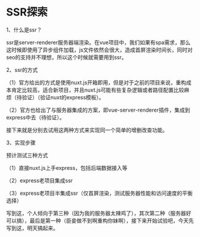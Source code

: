 # SSR探索

1、什么是ssr？

ssr是server-renderer服务器端渲染。在vue项目中，我们如果有spa需求，那么这时候即使用了异步组件加载，js文件依然会很大，造成首屏渲染时间长，同时对seo的支持并不理想，所以这个时候就需要用到ssr。

2、ssr的方式

（1）官方给出的方式是使用nuxt.js开箱即用，但是对于之前的项目来说，重构成本肯定比较高，适合新项目，并且nuxt.js可能有些复杂逻辑或者路径配置比较麻烦（待验证）（验证nuxt的express模板）。

（2）官方也给出了与服务器集成的方案，即vue-server-renderer插件，集成到express中去（待验证）。

接下来就是分别去试用这两种方式来实现同一个简单的增删改查功能。

3、实现步骤

预计测试三种方式

（1）直接nuxt.js上手express，包括后端数据接入等

（2）express老项目集成ssr

（3）express老项目半集成ssr（仅首屏渲染，测试服务器性能和访问速度的平衡选择）

写到这，个人倾向于第三种（因为我的服务器太辣鸡了），其次第二种（服务器好可以搞），最后是第一种（臣妾做不到啊重构你妹啊），接下来开始试验吧，今天先写到这，明天搞起来。



